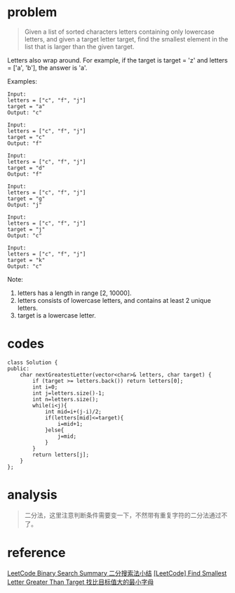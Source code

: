 # problem
>Given a list of sorted characters letters containing only lowercase letters, and given a target letter target, find the smallest element in the list that is larger than the given target.

Letters also wrap around. For example, if the target is target = 'z' and letters = ['a', 'b'], the answer is 'a'.

Examples:
```
Input:
letters = ["c", "f", "j"]
target = "a"
Output: "c"

Input:
letters = ["c", "f", "j"]
target = "c"
Output: "f"

Input:
letters = ["c", "f", "j"]
target = "d"
Output: "f"

Input:
letters = ["c", "f", "j"]
target = "g"
Output: "j"

Input:
letters = ["c", "f", "j"]
target = "j"
Output: "c"

Input:
letters = ["c", "f", "j"]
target = "k"
Output: "c"
```

Note:
1. letters has a length in range [2, 10000].
2. letters consists of lowercase letters, and contains at least 2 unique letters.
3. target is a lowercase letter.

# codes
```
class Solution {
public:
    char nextGreatestLetter(vector<char>& letters, char target) {
        if (target >= letters.back()) return letters[0];
        int i=0;
        int j=letters.size()-1;
        int n=letters.size();
        while(i<j){
            int mid=i+(j-i)/2;
            if(letters[mid]<=target){
                i=mid+1;
            }else{
                j=mid;
            }
        }
        return letters[j];
    }
};
```

# analysis
>二分法，这里注意判断条件需要变一下，不然带有重复字符的二分法通过不了。
# reference
[LeetCode Binary Search Summary 二分搜索法小结][1]
[[LeetCode] Find Smallest Letter Greater Than Target 找比目标值大的最小字母][2]

[1]: http://www.cnblogs.com/grandyang/p/6854825.html
[2]: http://www.cnblogs.com/grandyang/p/8284940.html
